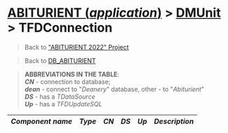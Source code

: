 # [ABITURIENT (*application*)](../../app_abiturient_2022.md) > [DMUnit](../DMUnit.md) > TFDConnection

> Back to ["ABITURIENT 2022" Project](/README.md)

> Back to [DB_ABITURIENT](../../../db/db_abiturient_2022.md)

> **ABBREVIATIONS IN THE TABLE**:</br>
> ***CN*** - connection to database;</br>
> ***dean*** - connect to "*Deanery*" database, other - to "*Abiturient*"</br>
> ***DS*** - has a *TDataSource*</br>
> ***Up*** - has a *TFDUpdateSQL*  

|                       *Component name* |    *Type*   | *CN* | *DS* | *Up* | *Description*    |
|---------------------------------------:|:-----------:|:----:|:----:|:----:|:-----------------|
